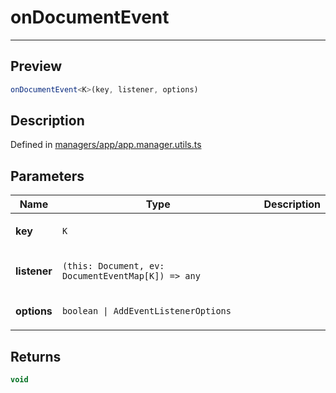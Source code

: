 
      
# onDocumentEvent

<div class="api-docs__separator" data-reactroot="">

---

</div><div class="api-docs__section" data-reactroot="">

## Preview

</div><div class="api-docs__preview fn" data-reactroot="">

```ts
onDocumentEvent<K>(key, listener, options)
```

</div><div class="api-docs__section" data-reactroot="">

## Description

</div><div class="api-docs__description" data-reactroot=""><span class="api-docs__do-not-parse">



</span></div><div class="api-docs__definition" data-reactroot="">

Defined in [managers/app/app.manager.utils.ts](https://github.com/BetterTyped/hyper-fetch/blob/982ac882/packages/core/src/managers/app/app.manager.utils.ts#L26)

</div><div class="api-docs__section" data-reactroot="">

## Parameters

</div><div class="api-docs__parameters" data-reactroot=""><table><thead><tr><th>Name</th><th>Type</th><th>Description</th></tr></thead><tbody><tr><td>

**key**

</td><td>

`K`

</td><td>



</td></tr><tr><td>

**listener**

</td><td>

`(this: Document, ev: DocumentEventMap[K]) => any`

</td><td>



</td></tr><tr><td>

**options**

</td><td>

`boolean | AddEventListenerOptions`

</td><td>



</td></tr></tbody></table></div><div class="api-docs__section" data-reactroot="">

## Returns

</div><div class="api-docs__returns" data-reactroot="">

```ts
void
```

</div>